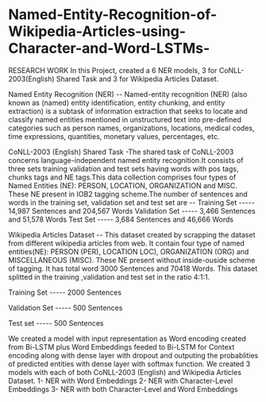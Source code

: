 # Named-Entity-Recognition-of-Wikipedia-Articles-using-Character-and-Word-LSTMs-
RESEARCH WORK
In this Project, created a 6 NER models, 3 for CoNLL-2003(English) Shared Task and 3 for Wikipedia Articles Dataset.

Named Entity Recognition (NER) -- Named-entity recognition (NER) (also known as (named) entity identification, entity chunking, and entity extraction) is a subtask of information extraction that seeks to locate and classify named entities mentioned in unstructured text into pre-defined categories such as person names, organizations, locations, medical codes, time expressions, quantities, monetary values, percentages, etc.

CoNLL-2003 (English) Shared Task -The shared task of CoNLL-2003 concerns language-independent named entity recognition.It consists of three sets training validation and test sets having words with pos tags, chunks tags and NE tags.This data collection comprises four types of Named Entities (NE): PERSON, LOCATION, ORGANIZATION and MISC. These NE present in IOB2 tagging scheme.The number of sentences and words in the training set, validation set and test set are --
Training Set ----- 14,987 Sentences and 204,567 Words
Validation Set ----- 3,466 Sentences and 51,578 Words
Test Set ----- 3,684 Sentences and 46,666 Words

Wikipedia Articles Dataset -- This dataset created by scrapping the dataset from different wikipedia articles from web. It contain four type of named entities(NE): PERSON (PER), LOCATION LOC), ORGANIZATION (ORG) and MISCELLANEOUS (MISC). These NE present without inside-ouside scheme of tagging. It has total word 3000 Sentences and 70418 Words. This dataset splitted in the training ,validation and test set in the ratio 4:1:1.

Training Set ----- 2000 Sentences

Validation Set ----- 500 Sentences

Test set ----- 500 Sentences

We created a model with input representation as Word encoding created from Bi-LSTM plus Word Embeddings feeded to Bi-LSTM for Context encoding along with dense layer with dropout and outputing the probablities of predicted entities with dense layer with softmax function.
We created 3 models with each of both CoNLL-2003 (English) and Wikipedia Articles Dataset.
1- NER with Word Embeddings
2- NER with Character-Level Embeddings
3- NER with both Character-Level and Word Embeddings
